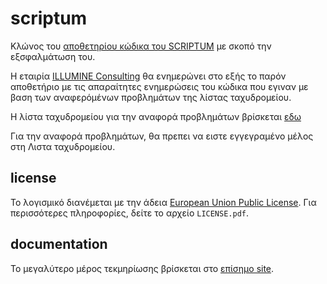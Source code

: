 scriptum
========

Κλώνος του [αποθετηρίου κώδικα του SCRIPTUM](https://github.com/eellak/scriptum "SCRIPTUM")   με σκοπό την εξσφαλμάτωση του. 

Η εταιρία [ILLUMINE Consulting](http://www.illumine.gr "ILLUMINE") θα ενημερώνει στο εξής το παρόν αποθετήριο με τις απαραίτητες ενημερώσεις του κώδικα που εγιναν με βαση των αναφερόμένων προβλημάτων της λίστας ταχυδρομείου. 

Η λίστα ταχυδρομείου για την αναφορά προβλημάτων βρίσκεται [εδω](http://lists.ellak.gr/listinfo/scriptum-users "list")

Για την αναφορά προβλημάτων, θα πρεπει να ειστε εγγεγραμένο μέλος στη Λιστα ταχυδρομείου.




license
-------
Το λογισμικό διανέμεται με την άδεια [European Union Public License][EUPL].
Για περισσότερες πληροφορίες, δείτε το αρχείο ``LICENSE.pdf``.

[EUPL]: http://joinup.ec.europa.eu/software/page/eupl/licence-eupl


documentation
-------------
Το μεγαλύτερο μέρος τεκμηρίωσης βρίσκεται στο [επίσημο site][docs].

[docs]: http://www.scriptum.gr/index.php?option=com_content&view=article&id=18&Itemid=38&lang=el
